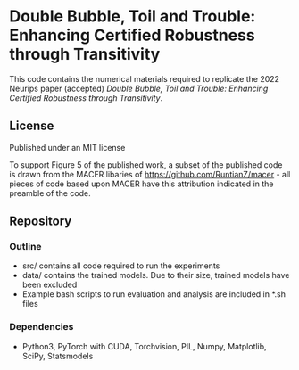 # Double Bubble, Toil and Trouble: Enhancing Certified Robustness through Transitivity

This code contains the numerical materials required to replicate the 2022 Neurips paper (accepted) *Double Bubble, Toil and Trouble: Enhancing Certified Robustness through Transitivity*.

## License 

Published under an MIT license

To support Figure 5 of the published work, a subset of the published code is drawn from the MACER libaries of https://github.com/RuntianZ/macer - all pieces of code based upon MACER have this attribution indicated in the preamble of the code.

## Repository

### Outline

* src/ contains all code required to run the experiments
* data/ contains the trained models. Due to their size, trained models have been excluded
* Example bash scripts to run evaluation and analysis are included in *.sh files

### Dependencies

* Python3, PyTorch with CUDA, Torchvision, PIL, Numpy, Matplotlib, SciPy, Statsmodels
